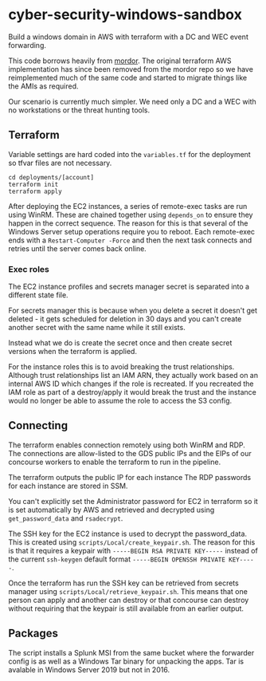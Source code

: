 # cyber-security-windows-sandbox
Build a windows domain in AWS with terraform with a DC and WEC event forwarding.

This code borrows heavily from [mordor](https://github.com/OTRF/mordor).
The original terraform AWS implementation has since
been removed from the mordor repo so we have
reimplemented much of the same code and started to
migrate things like the AMIs as required.

Our scenario is currently much simpler. We need
only a DC and a WEC with no workstations or the
threat hunting tools.

## Terraform

Variable settings are hard coded into the
`variables.tf` for the deployment so tfvar files
are not necessary.

```buildoutcfg
cd deployments/[account]
terraform init
terraform apply
```

After deploying the EC2 instances, a series of remote-exec tasks are run using
WinRM. These are chained together using `depends_on` to ensure they happen in
the correct sequence. The reason for this is that several of the Windows Server
setup operations require you to reboot. Each remote-exec ends with a
`Restart-Computer -Force` and then the next task connects and retries until the
server comes back online.

### Exec roles

The EC2 instance profiles and secrets manager secret is separated into a
different state file.

For secrets manager this is because when you delete a secret it doesn't get
deleted - it gets scheduled for deletion in 30 days and you can't create another
secret with the same name while it still exists.

Instead what we do is create the secret once and then create secret versions
when the terraform is applied.

For the instance roles this is to avoid breaking the trust relationships.
Although trust relationships list an IAM ARN, they actually work based on an
internal AWS ID which changes if the role is recreated. If you recreated the
IAM role as part of a destroy/apply it would break the trust and the instance
would no longer be able to assume the role to access the S3 config. 

## Connecting

The terraform enables connection remotely using both WinRM and RDP.
The connections are allow-listed to the GDS public IPs and the EIPs of our
concourse workers to enable the terraform to run in the pipeline.

The terraform outputs the public IP for each instance
The RDP passwords for each instance are stored in SSM.

You can't explicitly set the Administrator password for EC2 in terraform so it
is set automatically by AWS and retrieved and decrypted using `get_password_data`
and `rsadecrypt`.

The SSH key for the EC2 instance is used to decrypt the password_data.
This is created using `scripts/Local/create_keypair.sh`. The reason for this is
that it requires a keypair with `-----BEGIN RSA PRIVATE KEY-----` instead of the
current `ssh-keygen` default format `-----BEGIN OPENSSH PRIVATE KEY-----`.

Once the terraform has run the SSH key can be retrieved from secrets manager using
`scripts/Local/retrieve_keypair.sh`. This means that one person can apply and
another can destroy or that concourse can destroy without requiring that the
keypair is still available from an earlier output.

## Packages

The script installs a Splunk MSI from the same bucket where the forwarder config
is as well as a Windows Tar binary for unpacking the apps. Tar is avalable in
Windows Server 2019 but not in 2016.
